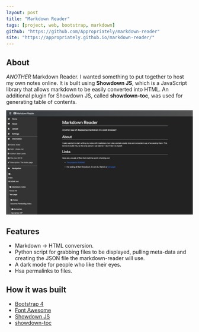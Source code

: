 ```yaml
---
layout: post
title: "Markdown Reader"
tags: [project, web, bootstrap, markdown]
github: "https://github.com/Appropriately/markdown-reader"
site: "https://appropriately.github.io/markdown-reader/"
---
```


## About

*ANOTHER* Markdown Reader. I wanted something to put together to host my own notes online. It is built using **Showdown JS**, which is a JavaScript library that allows markdown to be easily converted into HTML. An additional plugin for Showdown JS, called **showdown-toc**, was used for generating table of contents.

![Pixel miner's main view](/assets/images/markdown-reader.png)

## Features

* Markdown -> HTML conversion.
* Python script for grabbing files to be displayed, pulling meta-data and creating the JSON file the markdown-reader will use.
* A dark mode for people who like their eyes.
* Hsa permalinks to files.

## How it was built

* [Bootstrap 4](https://getbootstrap.com/)
* [Font Awesome](https://fontawesome.com/)
* [Showdown JS](https://github.com/showdownjs/showdown)
* [showdown-toc](https://github.com/ravisorg/showdown-toc)